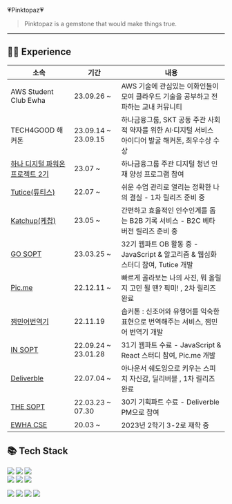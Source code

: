 💗Pinktopaz💗
> Pinktopaz is a gemstone that would make things true. <br>
---

 ## 👩‍💻 Experience 

|소속 |기간|내용|
|---|---|---|
|AWS Student Club Ewha|23.09.26 ~ |AWS 기술에 관심있는 이화인들이 모여 클라우드 기술을 공부하고 전파하는 교내 커뮤니티|
|TECH4GOOD 해커톤|23.09.14 ~ 23.09.15|하나금융그룹, SKT 공동 주관 사회적 약자를 위한 AI·디지털 서비스 아이디어 발굴 해커톤, 최우수상 수상|
|<a href="https://www.hanapoweron.com/digitalpoweron/">하나 디지털 파워온 프로젝트 2기</a>|23.07 ~|하나금융그룹 주관 디지털 청년 인재 양성 프로그램 참여|
|<a href="https://www.tutice.com">Tutice(튜티스)</a>|22.07 ~ |쉬운 수업 관리로 열리는 정확한 나의 결실 - 1차 릴리즈 준비 중|
|<a href="https://www.katchup.kr">Katchup(케찹)</a>|23.05 ~ |간편하고 효율적인 인수인계를 돕는 B2B 기록 서비스 - B2C 베타 버전 릴리즈 준비 중|
|<a href="https://with-picme.com/">GO SOPT</a>|23.03.25 ~ |  32기 웹파트 OB 활동 중 - JavaScript & 알고리즘 & 웹심화 스터디 참여, Tutice 개발 |
|<a href="https://with-picme.com/">Pic.me</a>|22.12.11 ~ |  빠르게 골라보는 나의 사진, 뭐 올릴지 고민 될 땐? 픽미! , 2차 릴리즈 완료 |
|<a href="https://sopt.org/project/28">잼민어번역기</a>|22.11.19 | 솝커톤 : 신조어와 유행어를 익숙한 표현으로 번역해주는 서비스, 잼민어 번역기 개발 |
|<a href="http://sopt.org/wp/">IN SOPT</a>|22.09.24 ~ 23.01.28 | 31기 웹파트 수료 - JavaScript & React 스터디 참여, Pic.me 개발 |
|<a href="https://deliverble.kr/">Deliverble</a>|22.07.04 ~ | 아나운서 쉐도잉으로 키우는 스피치 자신감, 딜리버블 , 1차 릴리즈 완료 |
|<a href="http://sopt.org/wp/">THE SOPT</a>|22.03.23 ~ 07.30| 30기 기획파트 수료 - Deliverble PM으로 참여 |
|<a href="https://cse.ewha.ac.kr/">EWHA CSE</a>|20.03 ~ | 2023년 2학기 3-2로 재학 중|

 ## 📚 Tech Stack

<img src="https://img.shields.io/badge/HTML5-e34f26?style=flat-square&logo=html5&logoColor=white"/></a>
<img src="https://img.shields.io/badge/CSS3-1572B6?style=flat-square&logo=css3&logoColor=white"/></a>
 <img src="https://img.shields.io/badge/styled/component-e084c6?style=flat-square&logo=styled-components&logoColor=white"/>
 <br>
<img src="https://img.shields.io/badge/React-61DAFB?style=flat-square&logo=React&logoColor=white"/></a>
<img src="https://img.shields.io/badge/JavaScript-f7df1e?style=flat-square&logo=javascript&logoColor=white"/></a>
<img src="https://img.shields.io/badge/TypeScript-3776AB?style=flat-square&logo=Typescript&logoColor=white"/></a>


<img src="https://img.shields.io/badge/Git-F05032?style=flat-square&logo=Git&logoColor=white"/></a>
<img src="https://img.shields.io/badge/Notion-black?style=flat-square&logo=Notion&logoColor=white"></a>
<img src="https://img.shields.io/badge/Slack-4A154B?style=flat-square&logo=Slack&logoColor=white"/>
<img src="https://img.shields.io/badge/Figma-F24E1E?style=flat-square&logo=Figma&logoColor=white"/>

